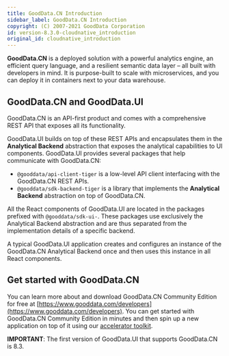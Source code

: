 ```yaml
---
title: GoodData.CN Introduction
sidebar_label: GoodData.CN Introduction
copyright: (C) 2007-2021 GoodData Corporation
id: version-8.3.0-cloudnative_introduction
original_id: cloudnative_introduction
---
```


**GoodData.CN** is a deployed solution with a powerful analytics engine, an efficient query language, and a resilient semantic data layer – all built with developers in mind. It is purpose-built to scale with microservices, and you can deploy it in containers next to your data warehouse.

## GoodData.CN and GoodData.UI

GoodData.CN is an API-first product and comes with a comprehensive REST API that exposes all its functionality.

GoodData.UI builds on top of these REST APIs and encapsulates them in the **Analytical Backend** abstraction that exposes
the analytical capabilities to UI components. GoodData.UI provides several packages that help communicate with GoodData.CN:

-  `@gooddata/api-client-tiger` is a low-level API client interfacing with the GoodData.CN REST APIs.
-  `@gooddata/sdk-backend-tiger` is a library that implements the **Analytical Backend** abstraction on top of GoodData.CN.

All the React components of GoodData.UI are located in the packages prefixed with `@gooddata/sdk-ui-`. These packages use
exclusively the Analytical Backend abstraction and are thus separated from the implementation details of a specific backend.

A typical GoodData.UI application creates and configures an instance of the GoodData.CN Analytical Backend once and then uses this instance in all React components.

## Get started with GoodData.CN

You can learn more about and download GoodData.CN Community Edition for free at [https://www.gooddata.com/developers](https://www.gooddata.com/developers). You can get started with GoodData.CN Community Edition in minutes and then spin up a new application on top of it using our [accelerator toolkit](02_start__using_boilerplate.md).

**IMPORTANT**: The first version of GoodData.UI that supports GoodData.CN is 8.3.
